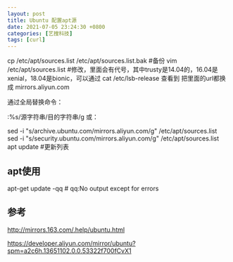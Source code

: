 ```yaml
---
layout: post
title: Ubuntu 配置apt源
date: 2021-07-05 23:24:30 +0800
categories: [艺搜科技]
tags: [curl]
---
```

cp /etc/apt/sources.list /etc/apt/sources.list.bak #备份
vim /etc/apt/sources.list #修改，里面会有代号，其中trusty是14.04的，16.04是xenial，18.04是bionic，可以通过  cat /etc/lsb-release  查看到
把里面的url都换成 mirrors.aliyun.com

通过全局替换命令：

:%s/源字符串/目的字符串/g
或：

sed -i "s/archive.ubuntu.com/mirrors.aliyun.com/g"  /etc/apt/sources.list
sed -i "s/security.ubuntu.com/mirrors.aliyun.com/g" /etc/apt/sources.list
apt update #更新列表
## apt使用
apt-get update -qq # qq:No output except for errors
## 参考
http://mirrors.163.com/.help/ubuntu.html

https://developer.aliyun.com/mirror/ubuntu?spm=a2c6h.13651102.0.0.53322f700fCvX1
